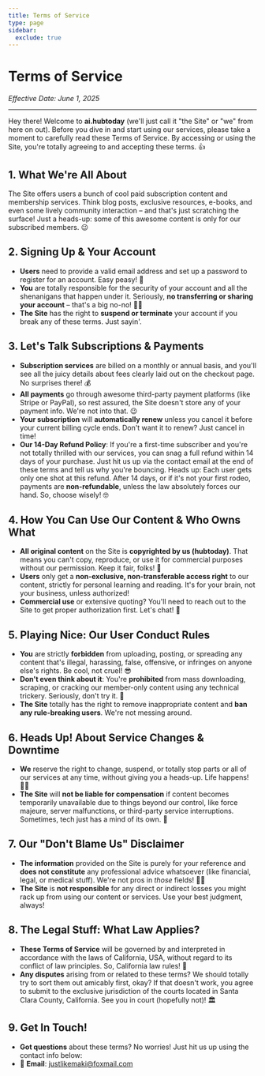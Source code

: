 ```yaml
---
title: Terms of Service
type: page
sidebar:
  exclude: true
---
```

# Terms of Service

*Effective Date: June 1, 2025*

---

Hey there! Welcome to **ai.hubtoday** (we'll just call it "the Site" or "we" from here on out). Before you dive in and start using our services, please take a moment to carefully read these Terms of Service. By accessing or using the Site, you're totally agreeing to and accepting these terms. 👍

## 1. What We're All About
The Site offers users a bunch of cool paid subscription content and membership services. Think blog posts, exclusive resources, e-books, and even some lively community interaction – and that's just scratching the surface! Just a heads-up: some of this awesome content is only for our subscribed members. 😉

## 2. Signing Up & Your Account
- **Users** need to provide a valid email address and set up a password to register for an account. Easy peasy! 📧
- **You** are totally responsible for the security of your account and all the shenanigans that happen under it. Seriously, **no transferring or sharing your account** – that's a big no-no! 🙅‍♀️
- **The Site** has the right to **suspend or terminate** your account if you break any of these terms. Just sayin'.

## 3. Let's Talk Subscriptions & Payments
- **Subscription services** are billed on a monthly or annual basis, and you'll see all the juicy details about fees clearly laid out on the checkout page. No surprises there! 💰
- **All payments** go through awesome third-party payment platforms (like Stripe or PayPal), so rest assured, the Site doesn't store any of your payment info. We're not into that. 😉
- **Your subscription** will **automatically renew** unless you cancel it before your current billing cycle ends. Don't want it to renew? Just cancel in time!
- **Our 14-Day Refund Policy**: If you're a first-time subscriber and you're not totally thrilled with our services, you can snag a full refund within 14 days of your purchase. Just hit us up via the contact email at the end of these terms and tell us why you're bouncing. Heads up: Each user gets only one shot at this refund. After 14 days, or if it's not your first rodeo, payments are **non-refundable**, unless the law absolutely forces our hand. So, choose wisely! 🤓

## 4. How You Can Use Our Content & Who Owns What
- **All original content** on the Site is **copyrighted by us (hubtoday)**. That means you can't copy, reproduce, or use it for commercial purposes without our permission. Keep it fair, folks! 🚫
- **Users** only get a **non-exclusive, non-transferable access right** to our content, strictly for personal learning and reading. It's for your brain, not your business, unless authorized!
- **Commercial use** or extensive quoting? You'll need to reach out to the Site to get proper authorization first. Let's chat! 🤝

## 5. Playing Nice: Our User Conduct Rules
- **You** are strictly **forbidden** from uploading, posting, or spreading any content that's illegal, harassing, false, offensive, or infringes on anyone else's rights. Be cool, not cruel! 😎
- **Don't even think about it**: You're **prohibited** from mass downloading, scraping, or cracking our member-only content using any technical trickery. Seriously, don't try it. 🛑
- **The Site** totally has the right to remove inappropriate content and **ban any rule-breaking users**. We're not messing around.

## 6. Heads Up! About Service Changes & Downtime
- **We** reserve the right to change, suspend, or totally stop parts or all of our services at any time, without giving you a heads-up. Life happens! 🤷‍♀️
- **The Site** will **not be liable for compensation** if content becomes temporarily unavailable due to things beyond our control, like force majeure, server malfunctions, or third-party service interruptions. Sometimes, tech just has a mind of its own. 🤖

## 7. Our "Don't Blame Us" Disclaimer
- **The information** provided on the Site is purely for your reference and **does not constitute** any professional advice whatsoever (like financial, legal, or medical stuff). We're not pros in *those* fields! 🙅‍♂️
- **The Site** is **not responsible** for any direct or indirect losses you might rack up from using our content or services. Use your best judgment, always!

## 8. The Legal Stuff: What Law Applies?
- **These Terms of Service** will be governed by and interpreted in accordance with the laws of California, USA, without regard to its conflict of law principles. So, California law rules! 🌴
- **Any disputes** arising from or related to these terms? We should totally try to sort them out amicably first, okay? If that doesn't work, you agree to submit to the exclusive jurisdiction of the courts located in Santa Clara County, California. See you in court (hopefully not)! 🏛️

## 9. Get In Touch!
- **Got questions** about these terms? No worries! Just hit us up using the contact info below:
- 📧 **Email**: [justlikemaki@foxmail.com](mailto:justlikemaki@foxmail.com)